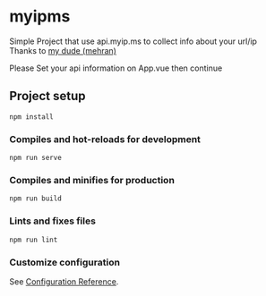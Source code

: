 # myipms

Simple Project that use api.myip.ms to collect info about your url/ip   
Thanks to [my dude (mehran)](mailto:mehran.abi80@gmail.com)

Please Set your api information on App.vue then continue

## Project setup
```
npm install
```

### Compiles and hot-reloads for development
```
npm run serve
```

### Compiles and minifies for production
```
npm run build
```

### Lints and fixes files
```
npm run lint
```

### Customize configuration
See [Configuration Reference](https://cli.vuejs.org/config/).
